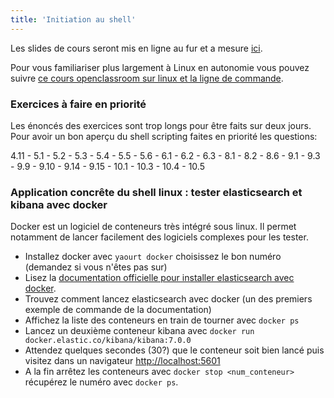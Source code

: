 ```yaml
---
title: 'Initiation au shell'
---
```


Les slides de cours seront mis en ligne au fur et a mesure [ici](eliegavoty.fr/documents).

Pour vous familiariser plus largement à Linux en autonomie vous pouvez suivre [ce cours openclassroom sur linux et la ligne de commande](https://openclassrooms.com/fr/courses/43538-reprenez-le-controle-a-laide-de-linux).



### Exercices à faire en priorité

Les énoncés des exercices sont trop longs pour être faits sur deux jours.
Pour avoir un bon aperçu du shell scripting faites en priorité les questions:

4.11 - 5.1 - 5.2 - 5.3 - 5.4 - 5.5 - 5.6 - 6.1 - 6.2 - 6.3 - 8.1 - 8.2 - 8.6 - 9.1 - 9.3 - 9.9 - 9.10 - 9.14 - 9.15 - 10.1 - 10.3 - 10.4 - 10.5

### Application concrête du shell linux : tester elasticsearch et kibana avec docker

Docker est un logiciel de conteneurs très intégré sous linux. Il permet notamment de lancer facilement des logiciels complexes pour les tester.

- Installez docker avec `yaourt docker` choisissez le bon numéro (demandez si vous n'êtes pas sur)
- Lisez la [documentation officielle pour installer elasticsearch avec docker](https://www.elastic.co/guide/en/elasticsearch/reference/current/docker.html).
- Trouvez comment lancez elasticsearch avec docker (un des premiers exemple de commande de la documentation)
- Affichez la liste des conteneurs en train de tourner avec `docker ps`
- Lancez un deuxième conteneur kibana avec `docker run docker.elastic.co/kibana/kibana:7.0.0`
- Attendez quelques secondes (30?) que le conteneur soit bien lancé puis visitez dans un navigateur [http://localhost:5601](http://localhost:5601)
- A la fin arrêtez les conteneurs avec `docker stop <num_conteneur>` récupérez le numéro avec `docker ps`.